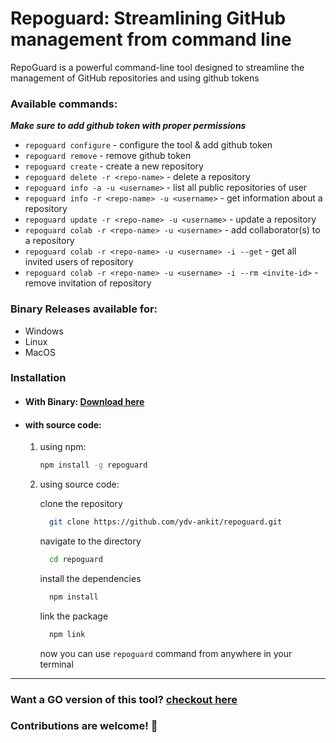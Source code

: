 # Repoguard: Streamlining GitHub management from command line

RepoGuard is a powerful command-line tool designed to streamline the management of GitHub repositories and using github tokens

### Available commands:
***Make sure to add github token with proper permissions***
-   `repoguard configure` - configure the tool & add github token
-   `repoguard remove` - remove github token
-   `repoguard create` - create a new repository
-   `repoguard delete -r <repo-name>` - delete a repository
-   `repoguard info -a -u <username>` - list all public repositories of user
-   `repoguard info -r <repo-name> -u <username>` - get information about a repository
-   `repoguard update -r <repo-name> -u <username>` - update a repository
-   `repoguard colab -r <repo-name> -u <username>` - add collaborator(s) to a repository
-   `repoguard colab -r <repo-name> -u <username> -i --get` - get all invited users of repository
-   `repoguard colab -r <repo-name> -u <username> -i --rm <invite-id>` - remove invitation of repository

### Binary Releases available for:

-   Windows
-   Linux
-   MacOS

### Installation

-   #### With Binary: [Download here](https://github.com/ydv-ankit/repoguard/releases)

-   #### with source code:

    1. using npm:

        ```bash
        npm install -g repoguard
        ```

    2. using source code:

        clone the repository

        ```bash
          git clone https://github.com/ydv-ankit/repoguard.git
        ```

        navigate to the directory

        ```bash
          cd repoguard
        ```

        install the dependencies

        ```bash
          npm install
        ```

        link the package

        ```bash
          npm link
        ```

        now you can use `repoguard` command from anywhere in your terminal

---

### Want a GO version of this tool? [checkout here](https://github.com/harisheoran/repoguard)

### Contributions are welcome! 🚀
